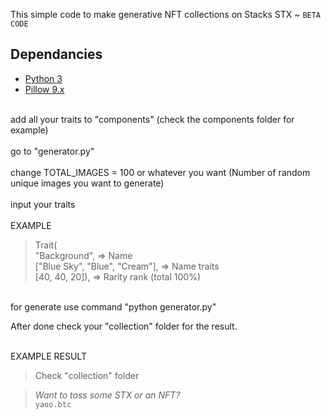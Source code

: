 This simple code to make generative NFT collections on Stacks STX ~ `BETA CODE`
## Dependancies
- [Python 3](https://www.python.org/downloads/)
- [Pillow 9.x](https://pillow.readthedocs.io/en/stable/) 


<br>add all your traits to "components" (check the components folder for example)<br/>
<br>go to "generator.py"<br/>
<br>change TOTAL_IMAGES = 100 or whatever you want (Number of random unique images you want to generate)<br/>
<br>input your traits <br/>
<br>EXAMPLE<br/>
> Trait( <br/>
> "Background", => Name <br/>
> ["Blue Sky", "Blue", "Cream"], => Name traits <br/>
> [40, 40, 20]), => Rarity rank (total 100%) <br/>

<br>for generate use command "python generator.py"<br/>

After done check your "collection" folder for the result.


<br>EXAMPLE RESULT<br/>
> Check "collection" folder <br/>





> *Want to toss some STX or an NFT?* <br/>
`yaoo.btc`

